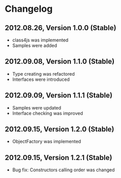 # Changelog

## 2012.08.26, Version 1.0.0 (Stable)

* class4js was implemented
* Samples were added

## 2012.09.08, Version 1.1.0 (Stable)

* Type creating was refactored
* Interfaces were introduced

## 2012.09.09, Version 1.1.1 (Stable)

* Samples were updated
* Interface checking was improved

## 2012.09.15, Version 1.2.0 (Stable)

* ObjectFactory was implemented

## 2012.09.15, Version 1.2.1 (Stable)

* Bug fix: Constructors calling order was changed
